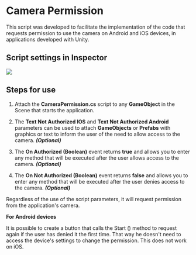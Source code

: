 # Camera Permission

This script was developed to facilitate the implementation of the code that requests permission to use the camera on Android and iOS devices, in applications developed with Unity.

## Script settings in Inspector
![](../master/Inspector.png)

## Steps for use
1. Attach the **CameraPermission.cs** script to any **GameObject** in the Scene that starts the application.

2. The **Text Not Authorized IOS** and **Text Not Authorized Android** parameters can be used to attach **GameObjects** or **Prefabs** with graphics or text to inform the user of the need to allow access to the camera. ***(Optional)***

3. The **On Authorized (Boolean)** event returns **true** and allows you to enter any method that will be executed after the user allows access to the camera. ***(Optional)***

4. The **On Not Authorized (Boolean)** event returns **false** and allows you to enter any method that will be executed after the user denies access to the camera. ***(Optional)***

Regardless of the use of the script parameters, it will request permission from the application's camera.

**For Android devices**

It is possible to create a button that calls the Start () method to request again if the user has denied it the first time. That way he doesn't need to access the device's settings to change the permission. This does not work on iOS.


